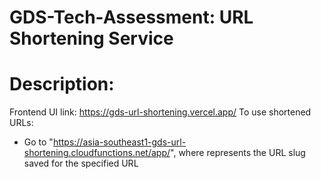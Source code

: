 # GDS-Tech-Assessment: URL Shortening Service

# Description:

Frontend UI link: https://gds-url-shortening.vercel.app/
To use shortened URLs:
- Go to "https://asia-southeast1-gds-url-shortening.cloudfunctions.net/app/<URL Slug>", where <URL Slug> represents the URL slug saved for the specified URL
